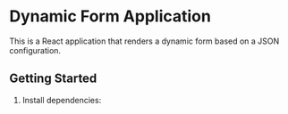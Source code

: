 # Dynamic Form Application

This is a React application that renders a dynamic form based on a JSON configuration.

## Getting Started

1. Install dependencies: 